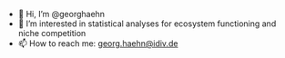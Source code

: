 - 👋 Hi, I’m @georghaehn
- 👀 I’m interested in  statistical analyses for ecosystem functioning and niche competition
- 📫 How to reach me: georg.haehn@idiv.de

<!---
georghaehn/georghaehn is a ✨ special ✨ repository because its `README.md` (this file) appears on your GitHub profile.
You can click the Preview link to take a look at your changes.
--->
